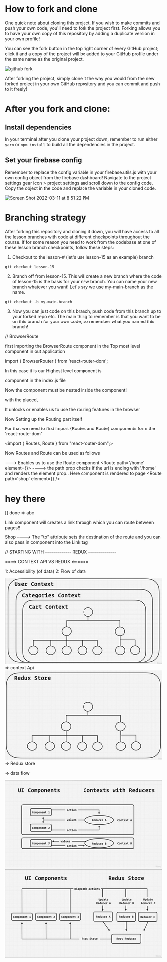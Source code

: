 # How to fork and clone
One quick note about cloning this project. If you wish to make commits and push your own code, you'll need to fork the project first. Forking allows you to have your own copy of this repository by adding a duplicate version in your own profile!

You can see the fork button in the top right corner of every GitHub project; click it and a copy of the project will be added to your GitHub profile under the same name as the original project.

<img width="612" alt="github fork" src="https://user-images.githubusercontent.com/10578605/157998981-4bfd1f83-825c-4664-b22d-b2c7d471dc70.png">

After forking the project, simply clone it the way you would from the new forked project in your own GitHub repository and you can commit and push to it freely!

# After you fork and clone:

## Install dependencies
In your terminal after you clone your project down, remember to run either `yarn` or `npm install` to build all the dependencies in the project.

## Set your firebase config

Remember to replace the config variable in your firebase.utils.js with your own config object from the firebase dashboard! Navigate to the project settings gear icon > project settings and scroll down to the config code. Copy the object in the code and replace the variable in your cloned code.

<img width="1261" alt="Screen Shot 2022-03-11 at 8 51 22 PM" src="https://user-images.githubusercontent.com/10578605/157999158-10e921cc-9ee5-46f6-a0c5-1ae5686f54f3.png">

# Branching strategy

After forking this repository and cloning it down, you will have access to all the lesson branches with code at different checkpoints throughout the course. If for some reason you need to work from the codebase at one of these lesson branch checkpoints, follow these steps:

1. Checkout to the lesson-# (let's use lesson-15 as an example) branch
```
git checkout lesson-15
```
2. Branch off from lesson-15. This will create a new branch where the code of lesson-15 is the basis for your new branch. You can name your new branch whatever you want! Let's say we use my-main-branch as the name.
```
git checkout -b my-main-branch
```
3. Now you can just code on this branch, push code from this branch up to your forked repo etc. The main thing to remember is that you want to be on this branch for your own code, so remember what you named this branch!


<!-- REACT ROUTING -->

// BrowserRoute

first importing the BrowserRoute component in the Top most level component in out application 

import { BrowserRouter } from 'react-router-dom';

In this case it is our Highest level component is <App />

<App /> component  in the index.js file

Now the <App /> component must  be nested inside the <BrowserRoute /> component!

with the <BrowserRoute /> placed, 

It unlocks or enables us to use the routing features in the browser

<!-- Routing -->


Now Setting up the Routing part itself

For that we need to first import {Routes and Route} components form the 'react-route-dom'

<import { Routes, Route } from "react-router-dom";> 

Now Routes and Route can be used as follows

<Routes>  ---> Enables us to use the Route component
      <Route path='/home' element={<Home />}> ----> the path prop checks if the url is ending with '/home' and renders the element prop.. Here <Home /> component is rendered to page
        <Route path='shop' element={<Shop />} />
      </Route>
</Routes>

<!-- Using <Link /> -->

# hey there

[] done => abc


Link component will creates a link through which you can route between pages!!

<Link className="nav-link" to='/shop'>Shop</Link> ----> The "to" attribute sets the destination of the route and you can also pass in component into the Link tag

// STARTING WITH ------------- REDUX --------------


 ====> CONTEXT API VS REDUX  <======

1: Accessibility (of data)
2: Flow of data

![How Context wrap around Apps](image.png) => context Api
![How Redux wrap around Apps](image-1.png) => Redux store

=> data flow 

![In Context Api](image-2.png)
![In Redux store](image-3.png)
